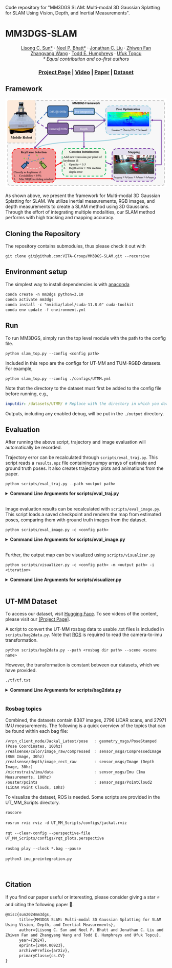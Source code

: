 Code repository for "MM3DGS SLAM: Multi-modal 3D Gaussian Splatting for SLAM Using
Vision, Depth, and Inertial Measurements".

# MM3DGS-SLAM

<p align="center">
    <a href="https://www.linkedin.com/in/lisong-codey-sun/">Lisong C. Sun*</a>
    ·
    <a href="https://neel1302.github.io/">Neel P. Bhatt*</a>
    ·
    <a href="https://www.linkedin.com/in/jonathanliu88/">Jonathan C. Liu</a>
    ·
    <a href="https://zhiwenfan.github.io/">Zhiwen Fan</a>
    <br>
    <a href="https://vita-group.github.io/group.html">Zhangyang Wang</a>
    ·
    <a href="https://www.ae.utexas.edu/people/faculty/faculty-directory/humphreys">Todd E. Humphreys</a>
    ·
    <a href="https://oden.utexas.edu/people/directory/ufuk--topcu/">Ufuk Topcu</a>
    <br>
    <em>* Equal contribution and co-first authors</em>
  </p>

<h3 align="center"><a href="https://vita-group.github.io/MM3DGS-SLAM/">Project Page</a> | <a href="https://www.youtube.com/watch?v=drf6UxehChE">Video</a> | <a href="https://arxiv.org/pdf/2404.00923.pdf">Paper</a> | <a href="https://huggingface.co/datasets/neel1302/UT-MM/tree/main">Dataset</a> </h3>

## Framework

![overview](./framework.jpg)

As shown above, we present the framework for Multi-modal 3D Gaussian Splatting for SLAM. We utilize inertial measurements, RGB images, and depth measurements to create a SLAM method using 3D Gaussians. Through the effort of integrating multiple modalities, our SLAM method performs with high tracking and mapping accuracy.

## Cloning the Repository

The repository contains submodules, thus please check it out with

```shell
git clone git@github.com:VITA-Group/MM3DGS-SLAM.git --recursive
```

## Environment setup

The simplest way to install dependencies is with
[anaconda](https://www.anaconda.com/)

```shell
conda create -n mm3dgs python=3.10
conda activate mm3dgs
conda install -c "nvidia/label/cuda-11.8.0" cuda-toolkit
conda env update -f environment.yml
```

## Run

To run MM3DGS, simply run the top level module with the path to the config
file.

```shell
python slam_top.py --config <config path>
```

Included in this repo are the configs for UT-MM and TUM-RGBD datasets. For
example,

```shell
python slam_top.py --config ./configs/UTMM.yml
```

Note that the directory to the dataset must first be added to the config
file before running, e.g.,

```yaml
inputdir: /datasets/UTMM/ # Replace with the directory in which you downloaded the dataset
```

Outputs, including any enabled debug, will be put in the `./output` directory.

## Evaluation

After running the above script, trajectory and image evaluation will
automatically be recorded.

Trajectory error can be recalculated through `scripts/eval_traj.py`.
This script reads a `results.npz` file containing numpy arrays of estimate
and ground truth poses.
It also creates trajectory plots and animations from the paper.

```shell
python scripts/eval_traj.py --path <output path>
```

<details>
<summary><span style="font-weight: bold;">Command Line Arguments for scripts/eval_traj.py</span></summary>

#### --path

Path to the output directory containing a `results.npz` file

#### --video

Add this flag to animate the plot

</details>
<br>

Image evaluation results can be recalculated with `scripts/eval_image.py`.
This script loads a saved checkpoint and renders the map from estimated poses,
comparing them with ground truth images from the dataset.

```shell
python scripts/eval_image.py -c <config path>
```

<details>
<summary><span style="font-weight: bold;">Command Line Arguments for scripts/eval_image.py</span></summary>

#### --config / -c

Path to the config file

#### --output / -o

Optional. Path to the output directory if not defined in config file

#### --iteration / -i

Optional. Iteration checkpoint to evaluate if not defined in config file

</details>
<br>

Further, the output map can be visualized using `scripts/visualizer.py`

```shell
python scripts/visualizer.py -c <config path> -m <output path> -i <iteration>
```

<details>
<summary><span style="font-weight: bold;">Command Line Arguments for scripts/visualizer.py</span></summary>

#### --config / -c

Path to the config file

#### --model / -m

Path to the output directory containing a `results.npz` file and `point_cloud` directory

#### --iteration / -i

Iteration number of the output

#### --online

Add this flag to animate the visualizer along the trajectory path

</details>
<br>

## UT-MM Dataset

To access our dataset, visit [Hugging Face](https://huggingface.co/datasets/neel1302/UT-MM/tree/main). To see videos of the content, please visit our [[Project Page]](https://vita-group.github.io/MM3DGS-SLAM/).

A script to convert the UT-MM rosbag data to usable .txt files is included in
`scripts/bag2data.py`. Note that [ROS](https://wiki.ros.org/ROS/Installation)
is required to read the camera-to-imu transformation.

```shell
python scripts/bag2data.py --path <rosbag dir path> --scene <scene name>
```
However, the transformation is constant between our datasets, which we have provided.
```
./tf/tf.txt
```

<details>
<summary><span style="font-weight: bold;">Command Line Arguments for scripts/bag2data.py</span></summary>

#### --path

Path to the directory containing rosbags

#### --scene

Name of the scene to read

</details>
<br>

### Rosbag topics

Combined, the datasets contain 8387 images, 2796 LiDAR scans, and 27971 IMU measurements. The following is a quick overview of the topics that can be found within each bag file:

```
/vrpn_client_node/Jackal_Latest/pose   : geometry_msgs/PoseStamped (Pose Coordinates, 100hz)
/realsense/color/image_raw/compressed  : sensor_msgs/CompressedImage (RGB Image, 30hz)
/realsense/depth/image_rect_raw        : sensor_msgs/Image (Depth Image, 30hz)
/microstrain/imu/data                  : sensor_msgs/Imu (Imu Measurements, 100hz)
/ouster/points                         : sensor_msgs/PointCloud2 (LiDAR Point Clouds, 10hz)
```

To visualize the dataset, ROS is needed. Some scripts are provided in the UT_MM_Scripts directory.

```
roscore

rosrun rviz rviz -d UT_MM_Scripts/configs/jackal.rviz

rqt --clear-config --perspective-file UT_MM_Scripts/configs/rqt_plots.perspective

rosbag play --clock *.bag --pause

python3 imu_preintegration.py
```

<br>

## Citation

If you find our paper useful or interesting, please consider giving a star ⭐ and citing the following paper 📝.

```
@misc{sun2024mm3dgs,
      title={MM3DGS SLAM: Multi-modal 3D Gaussian Splatting for SLAM Using Vision, Depth, and Inertial Measurements},
      author={Lisong C. Sun and Neel P. Bhatt and Jonathan C. Liu and Zhiwen Fan and Zhangyang Wang and Todd E. Humphreys and Ufuk Topcu},
      year={2024},
      eprint={2404.00923},
      archivePrefix={arXiv},
      primaryClass={cs.CV}
}
```
